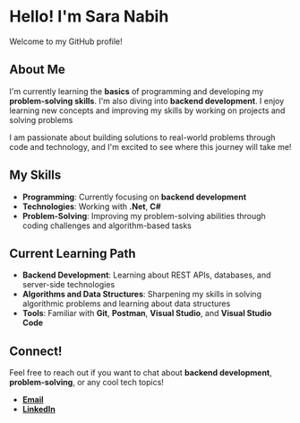 # Hello! I'm Sara Nabih 

Welcome to my GitHub profile!

## About Me
I'm currently learning the **basics** of programming and developing my **problem-solving skills**. I'm also diving into **backend development**. I enjoy learning new concepts and improving my skills by working on projects and solving problems

I am passionate about building solutions to real-world problems through code and technology, and I'm excited to see where this journey will take me!

## My Skills
- **Programming**: Currently focusing on **backend development**
- **Technologies**: Working with **.Net**, **C#**
- **Problem-Solving**: Improving my problem-solving abilities through coding challenges and algorithm-based tasks

## Current Learning Path
- **Backend Development**: Learning about REST APIs, databases, and server-side technologies
- **Algorithms and Data Structures**: Sharpening my skills in solving algorithmic problems and learning about data structures
- **Tools**: Familiar with **Git**, **Postman**, **Visual Studio**, and **Visual Studio Code**

## Connect!
Feel free to reach out if you want to chat about **backend development**, **problem-solving**, or any cool tech topics!

- **[Email](nabihsara8@gmail.com)**
- **[LinkedIn](https://www.linkedin.com/in/sara-nabih-4168212a3?utm_source=share&utm_campaign=share_via&utm_content=profile&utm_medium=android_app)**

